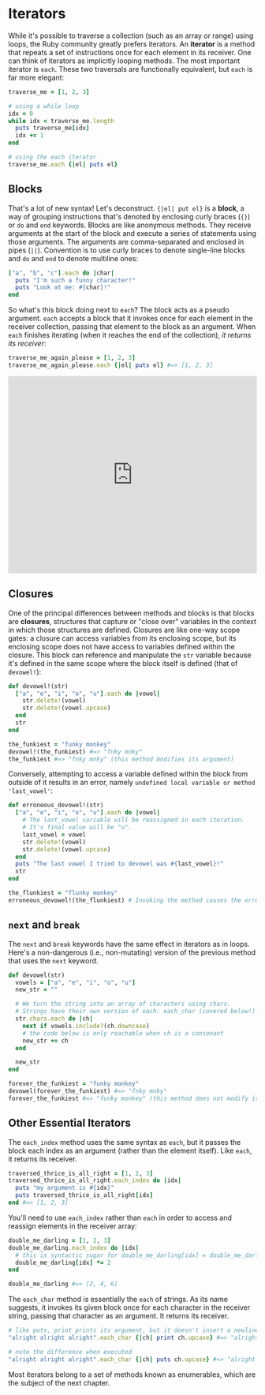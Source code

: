 # Iterators

While it's possible to traverse a collection (such as an array or range) using
loops, the Ruby community greatly prefers iterators. An **iterator** is a method
that repeats a set of instructions once for each element in its receiver. One
can think of iterators as implicitly looping methods. The most important
iterator is `each`. These two traversals are functionally equivalent, but `each`
is far more elegant:

```ruby
traverse_me = [1, 2, 3]

# using a while loop
idx = 0
while idx < traverse_me.length
  puts traverse_me[idx]
  idx += 1
end

# using the each iterator
traverse_me.each {|el| puts el}
```


## Blocks

That's a lot of new syntax! Let's deconstruct. `{|el| put el}` is a **block**, a
way of grouping instructions that's denoted by enclosing curly braces (`{}`) or
`do` and `end` keywords. Blocks are like anonymous methods. They receive
arguments at the start of the block and execute a series of statements using
those arguments. The arguments are comma-separated and enclosed in pipes (`||`).
Convention is to use curly braces to denote single-line blocks and `do` and
`end` to denote multiline ones:

```ruby
["a", "b", "c"].each do |char|
  puts "I'm such a funny character!"
  puts "Look at me: #{char}!"
end
```

So what's this block doing next to `each`? The block acts as a pseudo argument.
`each` accepts a block that it invokes once for each element in the receiver
collection, passing that element to the block as an argument. When `each`
finishes iterating (when it reaches the end of the collection), _it returns its
receiver_:

```ruby
traverse_me_again_please = [1, 2, 3]
traverse_me_again_please.each {|el| puts el} #=> [1, 2, 3]
```

<iframe src="https://player.vimeo.com/video/182464455" width="100%" height="400px" frameborder="0" webkitallowfullscreen="" mozallowfullscreen="" allowfullscreen="" style="line-height: 1.6em;" rel="line-height: 1.6em;"></iframe>


## Closures

One of the principal differences between methods and blocks is that blocks are
**closures**, structures that capture or "close over" variables in the context
in which those structures are defined. Closures are like one-way scope gates:
a closure can access variables from its enclosing scope, but its enclosing scope
does not have access to variables defined within the closure. This block can
reference and manipulate the `str` variable because it's defined in the same
scope where the block itself is defined (that of `devowel!`):

```ruby
def devowel!(str)
  ["a", "e", "i", "o", "u"].each do |vowel|
    str.delete!(vowel)
    str.delete!(vowel.upcase)
  end
  str
end

the_funkiest = "funky monkey"
devowel!(the_funkiest) #=> "fnky mnky"
the_funkiest #=> "fnky mnky" (this method modifies its argument)
```

Conversely, attempting to access a variable defined within the block from
outside of it results in an error, namely `undefined local variable or method
'last_vowel'`:

```ruby
def erroneous_devowel!(str)
  ["a", "e", "i", "o", "u"].each do |vowel|
    # The last_vowel variable will be reassigned in each iteration.
    # It's final value will be "u".
    last_vowel = vowel
    str.delete!(vowel)
    str.delete!(vowel.upcase)
  end
  puts "The last vowel I tried to devowel was #{last_vowel}!"
  str
end

the_flunkiest = "flunky monkey"
erroneous_devowel!(the_flunkiest) # Invoking the method causes the error.
```


## `next` and `break`

The `next` and `break` keywords have the same effect in iterators as in loops.
Here's a non-dangerous (i.e., non-mutating) version of the previous method that
uses the `next` keyword.

```ruby
def devowel(str)
  vowels = ["a", "e", "i", "o", "u"]
  new_str = ""

  # We turn the string into an array of characters using chars.
  # Strings have their own version of each: each_char (covered below!).
  str.chars.each do |ch|
    next if vowels.include?(ch.downcase)
    # the code below is only reachable when ch is a consonant
    new_str += ch
  end

  new_str
end

forever_the_funkiest = "funky monkey"
devowel(forever_the_funkiest) #=> "fnky mnky"
forever_the_funkiest #=> "funky monkey" (this method does not modify its argument)
```


## Other Essential Iterators

The `each_index` method uses the same syntax as `each`, but it passes the block
each index as an argument (rather than the element itself). Like `each`, it
returns its receiver.

```ruby
traversed_thrice_is_all_right = [1, 2, 3]
traversed_thrice_is_all_right.each_index do |idx|
  puts "my argument is #{idx}"
  puts traversed_thrice_is_all_right[idx]
end #=> [1, 2, 3]
```

You'll need to use `each_index` rather than `each` in order to access and
reassign elements in the receiver array:

```ruby
double_me_darling = [1, 2, 3]
double_me_darling.each_index do |idx|
  # this is syntactic sugar for double_me_darling[idx] = double_me_darling[idx] * 2
  double_me_darling[idx] *= 2
end

double_me_darling #=> [2, 4, 6]
```

The `each_char` method is essentially the `each` of strings. As its name
suggests, it invokes its given block once for each character in the receiver
string, passing that character as an argument. It returns its receiver.

```ruby
# like puts, print prints its argument, but it doesn't insert a newline after printing
"alright alright alright".each_char {|ch| print ch.upcase} #=> "alright alright alright"

# note the difference when executed
"alright alright alright".each_char {|ch| puts ch.upcase} #=> "alright alright alright"
```

Most iterators belong to a set of methods known as enumerables, which are the
subject of the next chapter.
